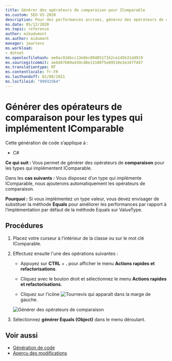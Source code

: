 ```yaml
---
title: Générer des opérateurs de comparaison pour IComparable
ms.custom: SEO-VS-2020
description: Pour des performances accrues, générez des opérateurs de comparaison pour les types qui implémentent IComparable.
ms.date: 05/12/2020
ms.topic: reference
author: mikadumont
ms.author: midumont
manager: jmartens
ms.workload:
- dotnet
ms.openlocfilehash: ee0ac916bcc13e6bc89485171b2ce145b31dd919
ms.sourcegitcommit: ae6d47b09a439cd0e13180f5e89510e3e347fd47
ms.translationtype: MT
ms.contentlocale: fr-FR
ms.lasthandoff: 02/08/2021
ms.locfileid: "99932564"
---
```

# <a name="generate-comparison-operators-for-types-that-implement-icomparable"></a>Générer des opérateurs de comparaison pour les types qui implémentent IComparable

Cette génération de code s’applique à :

- C#

**Ce qui suit :** Vous permet de générer des opérateurs de **comparaison** pour les types qui implémentent IComparable.

Dans les **cas suivants :** Vous disposez d’un type qui implémente IComparable, nous ajouterons automatiquement les opérateurs de comparaison.

**Pourquoi :** Si vous implémentez un type valeur, vous devez envisager de substituer la méthode **Equals** pour améliorer les performances par rapport à l’implémentation par défaut de la méthode Equals sur ValueType.

## <a name="how-to"></a>Procédures

1. Placez votre curseur à l’intérieur de la classe ou sur le mot clé IComparable.

2. Effectuez ensuite l'une des opérations suivantes :

   - Appuyez sur **CTRL** + **.** pour afficher le menu **Actions rapides et refactorisations**.

   - Cliquez avec le bouton droit et sélectionnez le menu **Actions rapides et refactorisations**.

   - Cliquez sur l’icône ![Tournevis](../media/screwdriver-icon.png) qui apparaît dans la marge de gauche.

   ![Générer des opérateurs de comparaison](media/generate-comparison-operators.png)

3. Sélectionnez **générer Equals (Object)** dans le menu déroulant.

## <a name="see-also"></a>Voir aussi

- [Génération de code](../code-generation-in-visual-studio.md)
- [Aperçu des modifications](../../ide/preview-changes.md)

